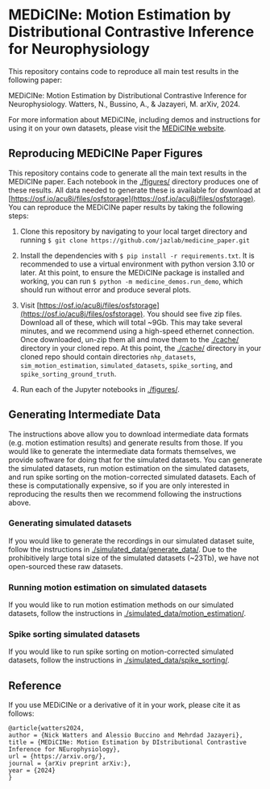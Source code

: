 # MEDiCINe: Motion Estimation by Distributional Contrastive Inference for Neurophysiology

This repository contains code to reproduce all main test results in the
following paper:

MEDiCINe: Motion Estimation by Distributional Contrastive Inference for
Neurophysiology. Watters, N., Bussino, A., & Jazayeri, M. arXiv, 2024.

For more information about MEDiCINe, including demos and instructions for using
it on your own datasets, please visit the [MEDiCINe
website](https://jazlab.github.io/medicine/).

## Reproducing MEDiCINe Paper Figures

This repository contains code to generate all the main text results in the
MEDiCINe paper. Each notebook in the [./figures/](./figures) directory produces
one of these results. All data needed to generate these is available for
download at
[https://osf.io/acu8j/files/osfstorage](https://osf.io/acu8j/files/osfstorage).
You can reproduce the MEDiCINe paper results by taking the following steps:

1. Clone this repository by navigating to your local target directory and
running `$ git clone https://github.com/jazlab/medicine_paper.git`

1. Install the dependencies with `$ pip install -r requirements.txt`. It is
   recommended to use a virtual environment with python version 3.10 or later.
   At this point, to ensure the MEDiCINe package is installed and working, you
   can run `$ python -m medicine_demos.run_demo`, which should run without error
   and produce several plots.

2. Visit
[https://osf.io/acu8j/files/osfstorage](https://osf.io/acu8j/files/osfstorage).
You should see five zip files. Download all of these, which will total ~9Gb.
This may take several minutes, and we recommend using a high-speed ethernet
connection. Once downloaded, un-zip them all and move them to the
[./cache/](./cache) directory in your cloned repo. At this point, the
[./cache/](./cache) directory in your cloned repo should contain directories
`nhp_datasets`, `sim_motion_estimation`, `simulated_datasets`, `spike_sorting`,
and `spike_sorting_ground_truth`.

1. Run each of the Jupyter notebooks in [./figures/](./figures).

## Generating Intermediate Data

The instructions above allow you to download intermediate data formats (e.g.
motion estimation results) and generate results from those. If you would like to
generate the intermediate data formats themselves, we provide software for doing
that for the simulated datasets. You can generate the simulated datasets, run
motion estimation on the simulated datasets, and run spike sorting on the
motion-corrected simulated datasets. Each of these is computationally expensive,
so if you are only interested in reproducing the results then we recommend
following the instructions above.

### Generating simulated datasets

If you would like to generate the recordings in our simulated dataset suite,
follow the instructions in
[./simulated_data/generate_data/](./simulated_data/generate_data). Due to the
prohibitively large total size of the simulated datasets (~23Tb), we have not
open-sourced these raw datasets.

### Running motion estimation on simulated datasets

If you would like to run motion estimation methods on our simulated datasets,
follow the instructions in
[./simulated_data/motion_estimation/](./simulated_data/motion_estimation).

### Spike sorting simulated datasets

If you would like to run spike sorting on motion-corrected simulated datasets,
follow the instructions in
[./simulated_data/spike_sorting/](./simulated_data/spike_sorting).

## Reference

If you use MEDiCINe or a derivative of it in your work, please cite it as
follows:

```
@article{watters2024,
author = {Nick Watters and Alessio Buccino and Mehrdad Jazayeri},
title = {MEDiCINe: Motion Estimation by DIstributional Contrastive Inference for NEurophysiology},
url = {https://arxiv.org/},
journal = {arXiv preprint arXiv:},
year = {2024}
}
```
